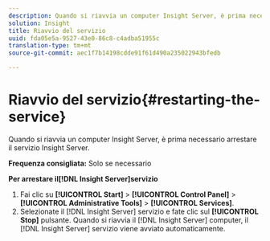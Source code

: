 ```yaml
---
description: Quando si riavvia un computer Insight Server, è prima necessario arrestare il servizio Insight Server.
solution: Insight
title: Riavvio del servizio
uuid: fda05e5a-9527-43e0-86c8-c4adba51955c
translation-type: tm+mt
source-git-commit: aec1f7b14198cdde91f61d490a235022943bfedb

---
```



# Riavvio del servizio{#restarting-the-service}

Quando si riavvia un computer Insight Server, è prima necessario arrestare il servizio Insight Server.

**Frequenza consigliata:** Solo se necessario

**Per arrestare il[!DNL Insight Server]servizio**

1. Fai clic su **[!UICONTROL Start]** > **[!UICONTROL Control Panel]** > **[!UICONTROL Administrative Tools]** > **[!UICONTROL Services]**.
1. Selezionate il [!DNL Insight Server] servizio e fate clic sul **[!UICONTROL Stop]** pulsante.
Quando si riavvia il [!DNL Insight Server] computer, il [!DNL Insight Server] servizio viene avviato automaticamente.

